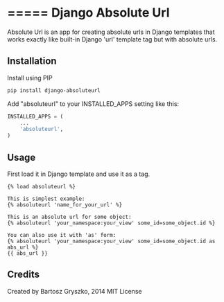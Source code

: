 =====
Django Absolute Url
=====

Absolute Url is an app for creating absolute urls in Django templates
that works exactly like built-in Django 'url' template tag but with absolute urls.

Installation
-----------

Install using PIP

```sh
pip install django-absoluteurl
```

Add "absoluteurl" to your INSTALLED_APPS setting like this:

```Python
INSTALLED_APPS = (
	...
	'absoluteurl',
)
```


Usage
-----------

First load it in Django template and use it as a tag.

```HTML+Django
{% load absoluteurl %}

This is simplest example:
{% absoluteurl 'name_for_your_url' %}

This is an absolute url for some object:
{% absoluteurl 'your_namespace:your_view' some_id=some_object.id %}

You can also use it with 'as' form:
{% absoluteurl 'your_namespace:your_view' some_id=some_object.id as abs_url %}
{{ abs_url }}
```

Credits
-------------
Created by Bartosz Gryszko, 2014
MIT License